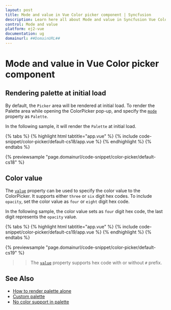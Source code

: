 ```yaml
---
layout: post
title: Mode and value in Vue Color picker component | Syncfusion
description: Learn here all about Mode and value in Syncfusion Vue Color picker component of Syncfusion Essential JS 2 and more.
control: Mode and value 
platform: ej2-vue
documentation: ug
domainurl: ##DomainURL##
---
```


# Mode and value in Vue Color picker component

## Rendering palette at initial load

By default, the `Picker` area will be rendered at initial load. To render the Palette area while opening the ColorPicker pop-up, and specify the [`mode`](https://ej2.syncfusion.com/vue/documentation/api/color-picker/#mode) property as `Palette`.

In the following sample, it will render the `Palette` at initial load.

{% tabs %}
{% highlight html tabtitle="app.vue" %}
{% include code-snippet/color-picker/default-cs18/app.vue %}
{% endhighlight %}
{% endtabs %}
        
{% previewsample "page.domainurl/code-snippet/color-picker/default-cs18" %}

## Color value

The [`value`](https://ej2.syncfusion.com/vue/documentation/api/color-picker/#value) property can be used to specify the color value to the ColorPicker. It supports either `three` or `six` digit hex codes. To include `opacity`, set the color value as `four` or `eight` digit hex code.

In the following sample, the color value sets as `four` digit hex code, the last digit represents the `opacity` value.

{% tabs %}
{% highlight html tabtitle="app.vue" %}
{% include code-snippet/color-picker/default-cs19/app.vue %}
{% endhighlight %}
{% endtabs %}
        
{% previewsample "page.domainurl/code-snippet/color-picker/default-cs19" %}

>> The [`value`](https://ej2.syncfusion.com/vue/documentation/api/color-picker/#value) property supports hex code with or without `#` prefix.

## See Also

* [How to render palette alone](./how-to/render-palette-alone)
* [Custom palette](./how-to/customize-colorpicker#custom-palette)
* [No color support in palette](./how-to/handle-no-color-support)